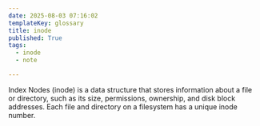 ```yaml
---
date: 2025-08-03 07:16:02
templateKey: glossary
title: inode
published: True
tags:
  - inode
  - note

---
```


Index Nodes (inode) is a data structure that stores information about a file or directory, such as its size, permissions, ownership, and disk block addresses. Each file and directory on a filesystem has a unique inode number.


